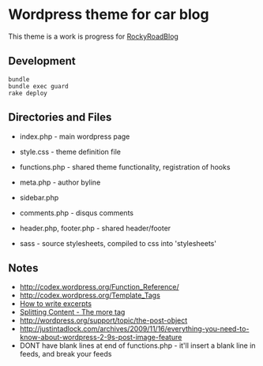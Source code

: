 # Wordpress theme for car blog

This theme is a work is progress for [RockyRoadBlog](http://rockyroadblog.com)

## Development

````
bundle
bundle exec guard
rake deploy
````

## Directories and Files

* index.php - main wordpress page
* style.css - theme definition file
* functions.php - shared theme functionality, registration of hooks
* meta.php - author byline
* sidebar.php
* comments.php - disqus comments
* header.php, footer.php - shared header/footer

* sass - source stylesheets, compiled to css into 'stylesheets'

## Notes

* http://codex.wordpress.org/Function_Reference/
* http://codex.wordpress.org/Template_Tags
* [How to write excerpts](http://op111.net/67/)
* [Splitting Content - The more tag](http://en.support.wordpress.com/splitting-content/more-tag/)
* http://wordpress.org/support/topic/the-post-object
* http://justintadlock.com/archives/2009/11/16/everything-you-need-to-know-about-wordpress-2-9s-post-image-feature
* DONT have blank lines at end of functions.php - it'll insert a blank line in feeds, and break your feeds